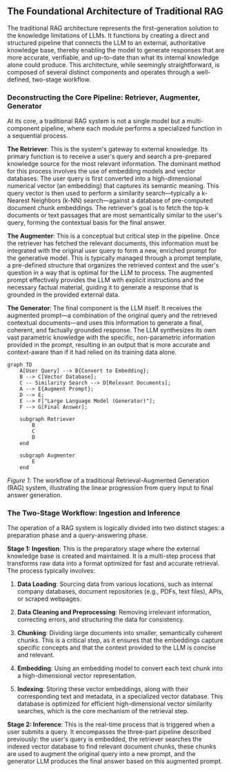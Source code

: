 ## The Foundational Architecture of Traditional RAG

The traditional RAG architecture represents the first-generation solution to the knowledge limitations of LLMs. It functions by creating a direct and structured pipeline that connects the LLM to an external, authoritative knowledge base, thereby enabling the model to generate responses that are more accurate, verifiable, and up-to-date than what its internal knowledge alone could produce. This architecture, while seemingly straightforward, is composed of several distinct components and operates through a well-defined, two-stage workflow.

### Deconstructing the Core Pipeline: Retriever, Augmenter, Generator

At its core, a traditional RAG system is not a single model but a multi-component pipeline, where each module performs a specialized function in a sequential process.

**The Retriever**: This is the system's gateway to external knowledge. Its primary function is to receive a user's query and search a pre-prepared knowledge source for the most relevant information. The dominant method for this process involves the use of embedding models and vector databases. The user query is first converted into a high-dimensional numerical vector (an embedding) that captures its semantic meaning. This query vector is then used to perform a similarity search—typically a k-Nearest Neighbors (k-NN) search—against a database of pre-computed document chunk embeddings. The retriever's goal is to fetch the top-k documents or text passages that are most semantically similar to the user's query, forming the contextual basis for the final answer.

**The Augmenter**: This is a conceptual but critical step in the pipeline. Once the retriever has fetched the relevant documents, this information must be integrated with the original user query to form a new, enriched prompt for the generative model. This is typically managed through a prompt template, a pre-defined structure that organizes the retrieved context and the user's question in a way that is optimal for the LLM to process. The augmented prompt effectively provides the LLM with explicit instructions and the necessary factual material, guiding it to generate a response that is grounded in the provided external data.

**The Generator**: The final component is the LLM itself. It receives the augmented prompt—a combination of the original query and the retrieved contextual documents—and uses this information to generate a final, coherent, and factually grounded response. The LLM synthesizes its own vast parametric knowledge with the specific, non-parametric information provided in the prompt, resulting in an output that is more accurate and context-aware than if it had relied on its training data alone.

``` mermaid
graph TD
    A[User Query] --> B{Convert to Embedding};
    B --> C[Vector Database];
    C -- Similarity Search --> D[Relevant Documents];
    A --> E{Augment Prompt};
    D --> E;
    E --> F["Large Language Model (Generator)"];
    F --> G[Final Answer];

    subgraph Retriever
        B
        C
        D
    end

    subgraph Augmenter
        E
    end
```

*Figure 1*: The workflow of a traditional Retrieval-Augmented Generation (RAG) system, illustrating the linear progression from query input to final answer generation.

### The Two-Stage Workflow: Ingestion and Inference

The operation of a RAG system is logically divided into two distinct stages: a preparation phase and a query-answering phase.

**Stage 1: Ingestion**: This is the preparatory stage where the external knowledge base is created and maintained. It is a multi-step process that transforms raw data into a format optimized for fast and accurate retrieval. The process typically involves:

1. **Data Loading**: Sourcing data from various locations, such as internal company databases, document repositories (e.g., PDFs, text files), APIs, or scraped webpages.

2. **Data Cleaning and Preprocessing**: Removing irrelevant information, correcting errors, and structuring the data for consistency.

3. **Chunking**: Dividing large documents into smaller, semantically coherent chunks. This is a critical step, as it ensures that the embeddings capture specific concepts and that the context provided to the LLM is concise and relevant.

4. **Embedding**: Using an embedding model to convert each text chunk into a high-dimensional vector representation.

5. **Indexing**: Storing these vector embeddings, along with their corresponding text and metadata, in a specialized vector database. This database is optimized for efficient high-dimensional vector similarity searches, which is the core mechanism of the retrieval step.

**Stage 2: Inference**: This is the real-time process that is triggered when a user submits a query. It encompasses the three-part pipeline described previously: the user's query is embedded, the retriever searches the indexed vector database to find relevant document chunks, these chunks are used to augment the original query into a new prompt, and the generator LLM produces the final answer based on this augmented prompt.
